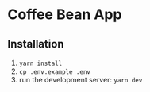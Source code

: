 # Coffee Bean App


## Installation

1. `yarn install`
2. `cp .env.example .env`
3. run the development server: `yarn dev`